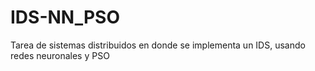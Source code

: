 # IDS-NN_PSO
Tarea de sistemas distribuidos en donde se implementa un IDS, usando redes neuronales y PSO
